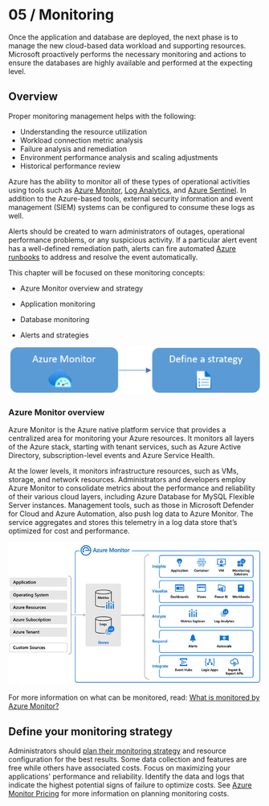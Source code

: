 # 05 / Monitoring

Once the application and database are deployed, the next phase is to manage the new cloud-based data workload and supporting resources. Microsoft proactively performs the necessary monitoring and actions to ensure the databases are highly available and performed at the expecting level.

## Overview

Proper monitoring management helps with the following:

- Understanding the resource utilization
- Workload connection metric analysis
- Failure analysis and remediation
- Environment performance analysis and scaling adjustments
- Historical performance review

Azure has the ability to monitor all of these types of operational activities using tools such as [Azure Monitor](https://docs.microsoft.com/azure/azure-monitor/overview), [Log Analytics](https://docs.microsoft.com/azure/azure-monitor/platform/design-logs-deployment), and [Azure Sentinel](https://docs.microsoft.com/azure/sentinel/overview). In addition to the Azure-based tools, external security information and event management (SIEM) systems can be configured to consume these logs as well.

Alerts should be created to warn administrators of outages, operational performance problems, or any suspicious activity. If a particular alert event has a well-defined remediation path, alerts can fire automated [Azure runbooks](https://docs.microsoft.com/azure/automation/automation-quickstart-create-runbook) to address and resolve the event automatically.

This chapter will be focused on these monitoring concepts:

- Azure Monitor overview and strategy

- Application monitoring

- Database monitoring
  
- Alerts and strategies

![](media/azure-monitor-overview-topics.png)


### Azure Monitor overview

Azure Monitor is the Azure native platform service that provides a centralized area for monitoring your Azure resources. It monitors all layers of the Azure stack, starting with tenant services, such as Azure Active Directory, subscription-level events and Azure Service Health.

At the lower levels, it monitors infrastructure resources, such as VMs, storage, and network resources. Administrators and developers employ Azure Monitor to consolidate metrics about the performance and reliability of their various cloud layers, including Azure Database for MySQL Flexible Server instances. Management tools, such as those in Microsoft Defender for Cloud and Azure Automation, also push log data to Azure Monitor. The service aggregates and stores this telemetry in a log data store that’s optimized for cost and performance.

![](media/how-azure-monitor-works.png)

For more information on what can be monitored, read: [What is monitored by Azure Monitor?](https://docs.microsoft.com/en-us/azure/azure-monitor/monitor-reference)

## Define your monitoring strategy

Administrators should [plan their monitoring strategy](https://docs.microsoft.com/azure/azure-monitor/best-practices-plan) and resource configuration for the best results. Some data collection and features are free while others have associated costs. Focus on maximizing your applications' performance and reliability. Identify the data and logs that indicate the highest potential signs of failure to optimize costs. See [Azure Monitor Pricing](https://azure.microsoft.com/pricing/details/monitor/) for more information on planning monitoring costs.
